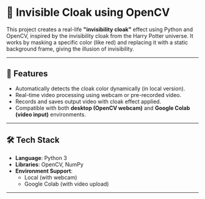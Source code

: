 # 🧥 Invisible Cloak using OpenCV

This project creates a real-life **"invisibility cloak"** effect using Python and OpenCV, inspired by the invisibility cloak from the Harry Potter universe. It works by masking a specific color (like red) and replacing it with a static background frame, giving the illusion of invisibility.

---

## 🚀 Features

- Automatically detects the cloak color dynamically (in local version).
- Real-time video processing using webcam or pre-recorded video.
- Records and saves output video with cloak effect applied.
- Compatible with both **desktop (OpenCV webcam)** and **Google Colab (video input)** environments.

---

## 🛠️ Tech Stack

- **Language**: Python 3
- **Libraries**: OpenCV, NumPy
- **Environment Support**:
  - Local (with webcam)
  - Google Colab (with video upload)

---
